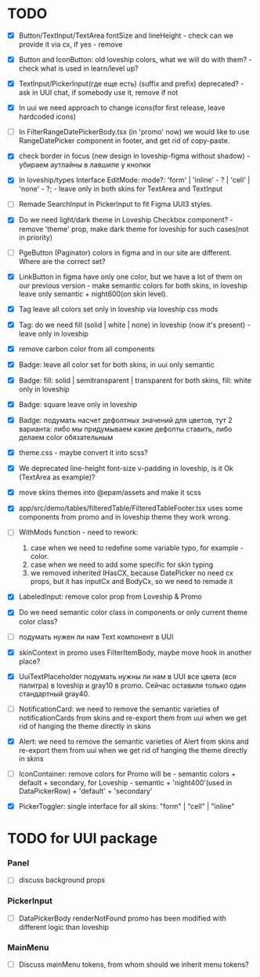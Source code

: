 # TODO
- [x] Button/TextInput/TextArea fontSize and lineHeight - check can we provide it via cx, if yes - remove
- [x] Button and IconButton: old loveship colors, what we will do with them? - check what is used in learn/level up?
- [x] TextInput/PickerInput(где еще есть) (suffix and prefix) deprecated? - ask in UUI chat, if somebody use it, remove if not
- [x] In uui we need approach to change icons(for first release, leave hardcoded icons)
- [ ] In FilterRangeDatePickerBody.tsx (in 'promo' now) we would like to use RangeDatePicker component in footer, and get rid of copy-paste.
- [x] check border in focus (new design in loveship-figma without shadow) - убираем аутлайны в лавшипе у кнопки
- [x] In loveship/types Interface EditMode: mode?: 'form' | 'inline' - ? | 'cell' | 'none' - ?; - leave only in both skins for TextArea and TextInput
- [ ] Remade SearchInput in PickerInput to fit Figma UUI3 styles.
- [x] Do we need light/dark theme in Loveship Checkbox component? - remove 'theme' prop, make dark theme for loveship for such cases(not in priority)
- [ ] PgeButton (Paginator) colors in figma and in our site are different. Where are the correct set?
- [x] LinkButton in figma have only one color, but we have a lot of them on our previous version - make semantic colors for both skins, in loveship leave only semantic + night600(on skin level).
- [x] Tag leave all colors set only in loveship via loveship css mods
- [x] Tag: do we need fill (solid | white | none) in loveship (now it's present) - leave only in loveship
- [x] remove carbon color from all components
- [x] Badge: leave all color set for both skins, in uui only semantic
- [x] Badge: fill: solid | semitransparent | transparent for both skins, fill: white only in loveship
- [x] Badge: square leave only in loveship
- [x] Badge: подумать насчет дефолтных значений для цветов, тут 2 варианта: либо мы придумываем какие дефолты ставить, либо делаем color обязательным
- [x] theme.css - maybe convert it into scss?
- [x] We deprecated line-height font-size v-padding in loveship, is it Ok (TextArea as example)?
- [x] move skins themes into @epam/assets and make it scss
- [x] app/src/demo/tables/filteredTable/FilteredTableFooter.tsx uses some components from promo and in loveship theme they work wrong.

- [ ] WithMods function - need to rework:
     1) case when we need to redefine some variable typo, for example - color.
     2) case when we need to add some specific for skin typing
     3) we removed inherited IHasCX, because DatePicker no need cx props, but it has inputCx and BodyCx, so we need to remade it
- [x] LabeledInput: remove color prop from Loveship & Promo
- [X] Do we need semantic color class in components or only current theme color class?
- [ ] подумать нужен ли нам Text компонент в UUI
- [x] skinContext in promo uses FilterItemBody, maybe move hook in another place?
- [x] UuiTextPlaceholder подумать нужны ли нам в UUI все цвета (вся палитра) в loveship и gray10 в promo. Сейчас оставили только один стандартный gray40.
- [ ] NotificationCard: we need to remove the semantic varieties of notificationCards from skins and re-export them from uui when we get rid of hanging the theme directly in skins
- [x] Alert: we need to remove the semantic varieties of Alert from skins and re-export them from uui when we get rid of hanging the theme directly in skins
- [ ] IconContainer: remove colors for Promo will be - semantic colors + default + secondary, for Loveship - semantic + 'night400'(used in DataPickerRow) + 'default' + 'secondary'
- [x] PickerToggler: single interface for all skins: "form" | "cell" | "inline"

# TODO for UUI package
### Panel
- [ ] discuss background props
### PickerInput
- [ ] DataPickerBody renderNotFound promo has been modified with different logic than loveship
### MainMenu
- [ ] Discuss mainMenu tokens, from whom should we inherit menu tokens?

